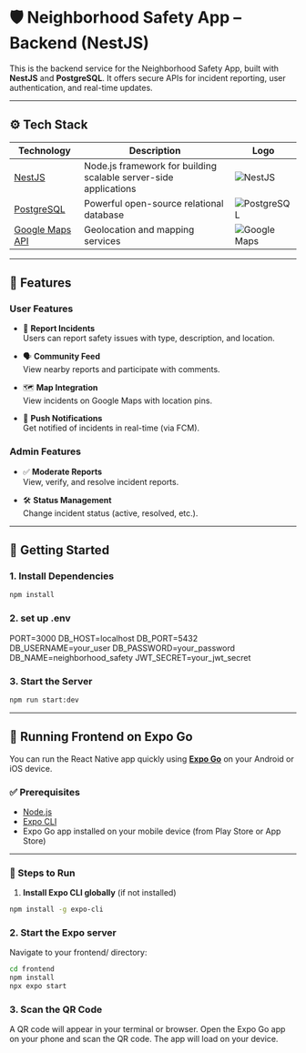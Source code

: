 # 🛡️ Neighborhood Safety App – Backend (NestJS)

This is the backend service for the Neighborhood Safety App, built with **NestJS** and **PostgreSQL**. It offers secure APIs for incident reporting, user authentication, and real-time updates.

---

## ⚙️ Tech Stack

| Technology | Description | Logo |
|------------|-------------|------|
| [NestJS](https://nestjs.com) | Node.js framework for building scalable server-side applications | ![NestJS](https://nestjs.com/img/logo-small.svg) |
| [PostgreSQL](https://www.postgresql.org/) | Powerful open-source relational database | ![PostgreSQL](https://www.postgresql.org/media/img/about/press/elephant.png) |
| [Google Maps API](https://developers.google.com/maps) | Geolocation and mapping services | ![Google Maps](https://upload.wikimedia.org/wikipedia/commons/9/99/Google_Maps_Logo_2020.svg) |

---

## 👥 Features

### User Features
- 📍 **Report Incidents**  
  Users can report safety issues with type, description, and location.
  
- 🗣️ **Community Feed**  
  View nearby reports and participate with comments.

- 🗺️ **Map Integration**  
  View incidents on Google Maps with location pins.

- 🔔 **Push Notifications**  
  Get notified of incidents in real-time (via FCM).

### Admin Features
- ✅ **Moderate Reports**  
  View, verify, and resolve incident reports.

- 🛠️ **Status Management**  
  Change incident status (active, resolved, etc.).

---

## 🚀 Getting Started

### 1. Install Dependencies

```bash
npm install
```

### 2. set up .env
PORT=3000
DB_HOST=localhost
DB_PORT=5432
DB_USERNAME=your_user
DB_PASSWORD=your_password
DB_NAME=neighborhood_safety
JWT_SECRET=your_jwt_secret

### 3. Start the Server
```bash
npm run start:dev
```

---

## 📱 Running Frontend on Expo Go

You can run the React Native app quickly using **[Expo Go](https://expo.dev/client)** on your Android or iOS device.

### ✅ Prerequisites

- [Node.js](https://nodejs.org/)
- [Expo CLI](https://docs.expo.dev/get-started/installation/)
- Expo Go app installed on your mobile device (from Play Store or App Store)

---

### 🚀 Steps to Run

1. **Install Expo CLI globally** (if not installed)

```bash
npm install -g expo-cli
```

### 2. Start the Expo server
Navigate to your frontend/ directory:

```bash
cd frontend
npm install
npx expo start
```

### 3. Scan the QR Code
A QR code will appear in your terminal or browser.
Open the Expo Go app on your phone and scan the QR code.
The app will load on your device.
